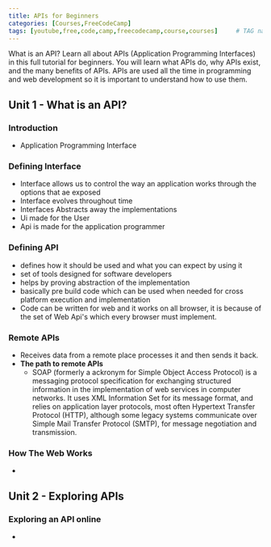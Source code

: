 ```yaml
---
title: APIs for Beginners
categories: [Courses,FreeCodeCamp]
tags: [youtube,free,code,camp,freecodecamp,course,courses]     # TAG names should always be lowercase
---
```


What is an API? Learn all about APIs (Application Programming Interfaces) in this full tutorial for beginners. You will learn what APIs do, why APIs exist, and the many benefits of APIs. APIs are used all the time in programming and web development so it is important to understand how to use them.

## Unit 1 - What is an API?
### Introduction
+ Application Programming Interface

### Defining Interface
+ Interface allows us to control the way an application works through the options that ae exposed
+ Interface evolves throughout time
+ Interfaces Abstracts away the implementations
+ Ui made for the User
+ Api is made for the application programmer
  
### Defining API
+ defines how it should be used and what you  can expect by using it
+ set of tools designed for software developers
+ helps by proving abstraction of the implementation
+ basically pre build code which can be used when needed for cross platform execution and implementation
+ Code can be written for web and it works on all browser, it is because of the set of Web Api's which every browser must implement.

### Remote APIs
+ Receives data from a remote place processes it and then sends it back.
+ **The path to remote APIs**
  + SOAP (formerly a ackronym for Simple Object Access Protocol) is a messaging protocol specification for exchanging structured information in the implementation of web services in computer networks. It uses XML Information Set for its message format, and relies on application layer protocols, most often Hypertext Transfer Protocol (HTTP), although some legacy systems communicate over Simple Mail Transfer Protocol (SMTP), for message negotiation and transmission.

### How The Web Works
+  





## Unit 2 - Exploring APIs
###  Exploring an API online
+ 
